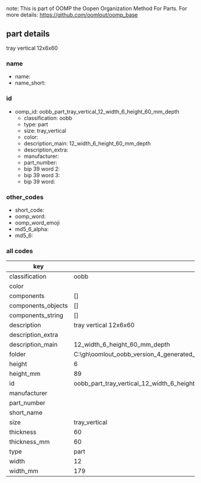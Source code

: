 #   

note: This is part of OOMP the Oopen Organization Method For Parts. For more details: https://github.com/oomlout/oomp_base

##  part details



tray vertical 12x6x60

### name
* name: 
* name_short: 
### id
* oomp_id: oobb_part_tray_vertical_12_width_6_height_60_mm_depth
  * classification: oobb
  * type: part
  * size: tray_vertical
  * color: 
  * description_main: 12_width_6_height_60_mm_depth
  * description_extra: 
  * manufacturer: 
  * part_number: 
  * bip 39 word 2: 
  * bip 39 word 3: 
  * bip 39 word: 

### other_codes
* short_code: 
* oomp_word: 
* oomp_word_emoji 
* md5_6_alpha: 
* md5_6: 









### all codes 
| key | value |  
| --- | --- |  
| classification | oobb |  
| color |  |  
| components | [] |  
| components_objects | [] |  
| components_string | [] |  
| description | tray vertical 12x6x60 |  
| description_extra |  |  
| description_main | 12_width_6_height_60_mm_depth |  
| folder | C:\gh\oomlout_oobb_version_4_generated_parts\things\oobb_part_tray_vertical_12_width_6_height_60_mm_depth |  
| height | 6 |  
| height_mm | 89 |  
| id | oobb_part_tray_vertical_12_width_6_height_60_mm_depth |  
| manufacturer |  |  
| part_number |  |  
| short_name |  |  
| size | tray_vertical |  
| thickness | 60 |  
| thickness_mm | 60 |  
| type | part |  
| width | 12 |  
| width_mm | 179 |  

